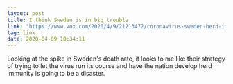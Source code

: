 ```yaml
---
layout: post
title: I think Sweden is in big trouble
link: "https://www.vox.com/2020/4/9/21213472/coronavirus-sweden-herd-immunity-cases-death"
tag: link
date: 2020-04-09 10:34:11
---
```

Looking at the spike in Sweden's death rate, it looks to me like their strategy of trying to let the virus run its course and have the nation develop herd immunity is going to be a disaster. 